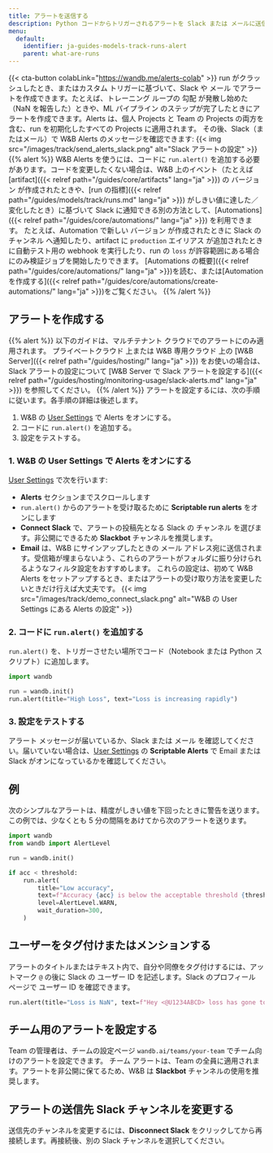 ```yaml
---
title: アラートを送信する
description: Python コードからトリガーされるアラートを Slack または メールに送信します
menu:
  default:
    identifier: ja-guides-models-track-runs-alert
    parent: what-are-runs
---
```


{{< cta-button colabLink="https://wandb.me/alerts-colab" >}}
run がクラッシュしたとき、またはカスタム トリガーに基づいて、Slack や メール でアラートを作成できます。たとえば、トレーニング ループの 勾配 が発散し始めた（NaN を報告した）ときや、ML パイプライン のステップが完了したときにアラートを作成できます。Alerts は、個人 Projects と Team の Projects の両方を含む、run を初期化したすべての Projects に適用されます。
その後、Slack（またはメール）で W&B Alerts のメッセージを確認できます:
{{< img src="/images/track/send_alerts_slack.png" alt="Slack アラートの設定" >}}
{{% alert %}}
W&B Alerts を使うには、コードに `run.alert()` を追加する必要があります。コードを変更したくない場合は、W&B 上のイベント（たとえば [artifact]({{< relref path="/guides/core/artifacts" lang="ja" >}}) の バージョン が作成されたときや、[run の指標]({{< relref path="/guides/models/track/runs.md" lang="ja" >}}) がしきい値に達した／変化したとき）に基づいて Slack に通知できる別の方法として、[Automations]({{< relref path="/guides/core/automations/" lang="ja" >}}) を利用できます。
たとえば、Automation で新しい バージョン が作成されたときに Slack の チャンネル へ通知したり、artifact に `production` エイリアス が追加されたときに自動テスト用の webhook を実行したり、run の `loss` が許容範囲にある場合にのみ検証ジョブを開始したりできます。
[Automations の概要]({{< relref path="/guides/core/automations/" lang="ja" >}})を読む、または[Automation を作成する]({{< relref path="/guides/core/automations/create-automations/" lang="ja" >}})をご覧ください。
{{% /alert %}}
## アラートを作成する
{{% alert %}}
以下のガイドは、マルチテナント クラウドでのアラートにのみ適用されます。
プライベートクラウド 上または W&B 専用クラウド 上の [W&B Server]({{< relref path="/guides/hosting/" lang="ja" >}}) をお使いの場合は、Slack アラートの設定について [W&B Server で Slack アラートを設定する]({{< relref path="/guides/hosting/monitoring-usage/slack-alerts.md" lang="ja" >}}) を参照してください。
{{% /alert %}}
アラートを設定するには、次の手順に従います。各手順の詳細は後述します。
1. W&B の [User Settings](https://wandb.ai/settings) で Alerts をオンにする。
2. コードに `run.alert()` を追加する。
3. 設定をテストする。
### 1. W&B の User Settings で Alerts をオンにする
[User Settings](https://wandb.ai/settings) で次を行います:
* **Alerts** セクションまでスクロールします
* `run.alert()` からのアラートを受け取るために **Scriptable run alerts** をオンにします
* **Connect Slack** で、アラートの投稿先となる Slack の チャンネル を選びます。非公開にできるため **Slackbot** チャンネルを推奨します。
* **Email** は、W&B にサインアップしたときの メール アドレス宛に送信されます。受信箱が埋まらないよう、これらのアラートがフォルダに振り分けられるようなフィルタ設定をおすすめします。
これらの設定は、初めて W&B Alerts をセットアップするとき、またはアラートの受け取り方法を変更したいときだけ行えば大丈夫です。
{{< img src="/images/track/demo_connect_slack.png" alt="W&B の User Settings にある Alerts の設定" >}}
### 2. コードに `run.alert()` を追加する
`run.alert()` を、トリガーさせたい場所でコード（Notebook または Python スクリプト）に追加します。
```python
import wandb

run = wandb.init()
run.alert(title="High Loss", text="Loss is increasing rapidly")
```
### 3. 設定をテストする
アラート メッセージが届いているか、Slack または メール を確認してください。届いていない場合は、[User Settings](https://wandb.ai/settings) の **Scriptable Alerts** で Email または Slack がオンになっているかを確認してください。
## 例
次のシンプルなアラートは、精度がしきい値を下回ったときに警告を送ります。この例では、少なくとも 5 分の間隔をあけてから次のアラートを送ります。
```python
import wandb
from wandb import AlertLevel

run = wandb.init()

if acc < threshold:
    run.alert(
        title="Low accuracy",
        text=f"Accuracy {acc} is below the acceptable threshold {threshold}",
        level=AlertLevel.WARN,
        wait_duration=300,
    )
```
## ユーザーをタグ付けまたはメンションする
アラートのタイトルまたはテキスト内で、自分や同僚をタグ付けするには、アットマーク `@` の後に Slack の ユーザー ID を記述します。Slack のプロフィール ページで ユーザー ID を確認できます。
```python
run.alert(title="Loss is NaN", text=f"Hey <@U1234ABCD> loss has gone to NaN")
```
## チーム用のアラートを設定する
Team の管理者は、チームの設定ページ `wandb.ai/teams/your-team` でチーム向けのアラートを設定できます。
チーム アラートは、Team の全員に適用されます。アラートを非公開に保てるため、W&B は **Slackbot** チャンネルの使用を推奨します。
## アラートの送信先 Slack チャンネルを変更する
送信先のチャンネルを変更するには、**Disconnect Slack** をクリックしてから再接続します。再接続後、別の Slack チャンネルを選択してください。